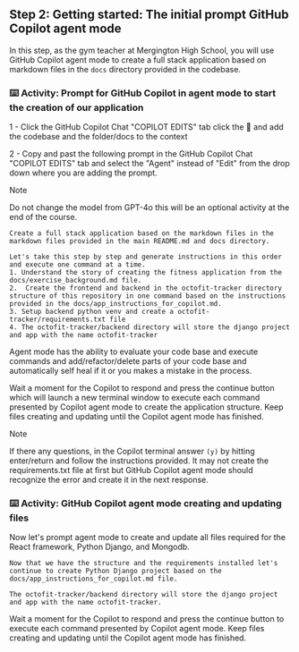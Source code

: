 ## Step 2: Getting started: The initial prompt GitHub Copilot agent mode

In this step, as the gym teacher at Mergington High School, you will use GitHub Copilot agent mode to create a full stack application based on markdown files in the `docs` directory provided in the codebase. 

### :keyboard: Activity: Prompt for GitHub Copilot in agent mode to start the creation of our application

1 - Click the GitHub Copilot Chat "COPILOT EDITS" tab click the :paperclip: and add the codebase and the folder/docs to the context

2 - Copy and past the following prompt in the GitHub Copilot Chat "COPILOT EDITS" tab and select the "Agent" instead of "Edit" from the drop down where you are adding the prompt.

>[!NOTE]
> Do not change the model from GPT-4o this will be an optional activity at the end of the course.

```text
Create a full stack application based on the markdown files in the markdown files provided in the main README.md and docs directory.

Let's take this step by step and generate instructions in this order and execute one command at a time.
1. Understand the story of creating the fitness application from the docs/exercise_background.md file.
2.  Create the frontend and backend in the octofit-tracker directory structure of this repository in one command based on the instructions provided in the docs/app_instructions_for_copilot.md.
3. Setup backend python venv and create a octofit-tracker/requirements.txt file
4. The octofit-tracker/backend directory will store the django project and app with the name octofit-tracker
```

Agent mode has the ability to evaluate your code base and execute commands and add/refactor/delete parts of your code base and automatically self heal if it or you makes a mistake in the process.

Wait a moment for the Copilot to respond and press the continue button which will launch a new terminal window to execute each command presented by Copilot agent mode to create the application structure.
Keep files creating and updating until the Copilot agent mode has finished.

> [!NOTE]
> If there any questions, in the Copilot terminal answer `(y)` by hitting enter/return and follow the instructions provided.
> It may not create the requirements.txt file at first but GitHub Copilot agent mode should recognize the error and create it in the next response.

### :keyboard: Activity: GitHub Copilot agent mode creating and updating files

Now let's prompt agent mode to create and update all files required for the React framework, Python Django, and Mongodb.

```text
Now that we have the structure and the requirements installed let's continue to create Python Django project based on the docs/app_instructions_for_copilot.md file.

The octofit-tracker/backend directory will store the django project and app with the name octofit-tracker.
```

Wait a moment for the Copilot to respond and press the continue button to execute each command presented by Copilot agent mode.
Keep files creating and updating until the Copilot agent mode has finished.
